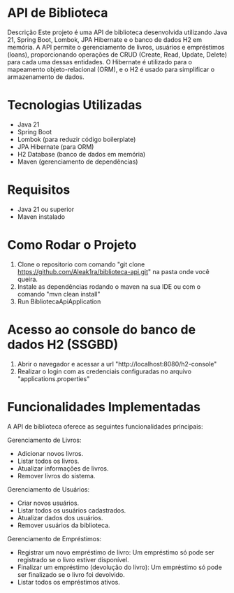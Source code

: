 # API de Biblioteca
Descrição
Este projeto é uma API de biblioteca desenvolvida utilizando Java 21, Spring Boot, Lombok, JPA Hibernate e o banco de dados H2 em memória. A API permite o gerenciamento de livros, usuários e empréstimos (loans), proporcionando operações de CRUD (Create, Read, Update, Delete) para cada uma dessas entidades. O Hibernate é utilizado para o mapeamento objeto-relacional (ORM), e o H2 é usado para simplificar o armazenamento de dados.

# Tecnologias Utilizadas
- Java 21
- Spring Boot
- Lombok (para reduzir código boilerplate)
- JPA Hibernate (para ORM)
- H2 Database (banco de dados em memória)
- Maven (gerenciamento de dependências)
  
# Requisitos
- Java 21 ou superior
- Maven instalado

# Como Rodar o Projeto
1. Clone o repositorio com comando "git clone https://github.com/Aleak1ra/biblioteca-api.git" na pasta onde você queira.
2. Instale as dependências rodando o maven na sua IDE ou com o comando "mvn clean install"
3. Run BibliotecaApiApplication

# Acesso ao console do banco de dados H2 (SSGBD)
1. Abrir o navegador e acessar a url "http://localhost:8080/h2-console"
2. Realizar o login com as credenciais configuradas no arquivo "applications.properties"

# Funcionalidades Implementadas
A API de biblioteca oferece as seguintes funcionalidades principais:

Gerenciamento de Livros:

- Adicionar novos livros.
- Listar todos os livros.
- Atualizar informações de livros.
- Remover livros do sistema.

Gerenciamento de Usuários:

- Criar novos usuários.
- Listar todos os usuários cadastrados.
- Atualizar dados dos usuários.
- Remover usuários da biblioteca.

Gerenciamento de Empréstimos:

- Registrar um novo empréstimo de livro:
Um empréstimo só pode ser registrado se o livro estiver disponível.
- Finalizar um empréstimo (devolução do livro):
Um empréstimo só pode ser finalizado se o livro foi devolvido.
- Listar todos os empréstimos ativos.


